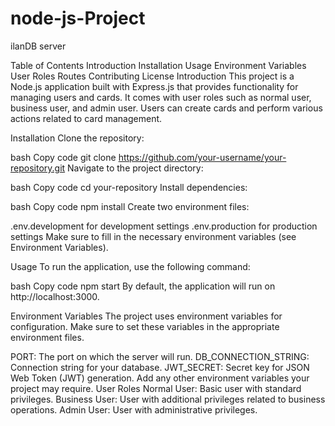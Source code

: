 # node-js-Project
ilanDB server

Table of Contents
Introduction
Installation
Usage
Environment Variables
User Roles
Routes
Contributing
License
Introduction
This project is a Node.js application built with Express.js that provides functionality for managing users and cards. It comes with user roles such as normal user, business user, and admin user. Users can create cards and perform various actions related to card management.

Installation
Clone the repository:

bash
Copy code
git clone https://github.com/your-username/your-repository.git
Navigate to the project directory:

bash
Copy code
cd your-repository
Install dependencies:

bash
Copy code
npm install
Create two environment files:

.env.development for development settings
.env.production for production settings
Make sure to fill in the necessary environment variables (see Environment Variables).

Usage
To run the application, use the following command:

bash
Copy code
npm start
By default, the application will run on http://localhost:3000.

Environment Variables
The project uses environment variables for configuration. Make sure to set these variables in the appropriate environment files.

PORT: The port on which the server will run.
DB_CONNECTION_STRING: Connection string for your database.
JWT_SECRET: Secret key for JSON Web Token (JWT) generation.
Add any other environment variables your project may require.
User Roles
Normal User: Basic user with standard privileges.
Business User: User with additional privileges related to business operations.
Admin User: User with administrative privileges.
